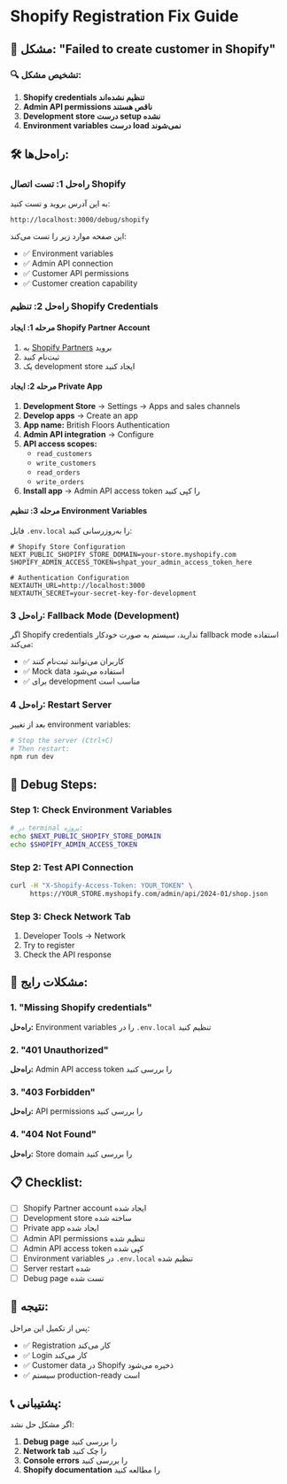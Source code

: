 # Shopify Registration Fix Guide

## 🚨 **مشکل: "Failed to create customer in Shopify"**

### 🔍 **تشخیص مشکل:**

1. **Shopify credentials تنظیم نشده‌اند**
2. **Admin API permissions ناقص هستند**
3. **Development store درست setup نشده**
4. **Environment variables درست load نمی‌شوند**

## 🛠️ **راه‌حل‌ها:**

### **راه‌حل 1: تست اتصال Shopify**

به این آدرس بروید و تست کنید:

```
http://localhost:3000/debug/shopify
```

این صفحه موارد زیر را تست می‌کند:

- ✅ Environment variables
- ✅ Admin API connection
- ✅ Customer API permissions
- ✅ Customer creation capability

### **راه‌حل 2: تنظیم Shopify Credentials**

#### **مرحله 1: ایجاد Shopify Partner Account**

1. به [Shopify Partners](https://partners.shopify.com) بروید
2. ثبت‌نام کنید
3. یک development store ایجاد کنید

#### **مرحله 2: ایجاد Private App**

1. **Development Store** → Settings → Apps and sales channels
2. **Develop apps** → Create an app
3. **App name:** British Floors Authentication
4. **Admin API integration** → Configure
5. **API access scopes:**
   - `read_customers`
   - `write_customers`
   - `read_orders`
   - `write_orders`
6. **Install app** → Admin API access token را کپی کنید

#### **مرحله 3: تنظیم Environment Variables**

فایل `.env.local` را به‌روزرسانی کنید:

```env
# Shopify Store Configuration
NEXT_PUBLIC_SHOPIFY_STORE_DOMAIN=your-store.myshopify.com
SHOPIFY_ADMIN_ACCESS_TOKEN=shpat_your_admin_access_token_here

# Authentication Configuration
NEXTAUTH_URL=http://localhost:3000
NEXTAUTH_SECRET=your-secret-key-for-development
```

### **راه‌حل 3: Fallback Mode (Development)**

اگر Shopify credentials ندارید، سیستم به صورت خودکار fallback mode استفاده می‌کند:

- ✅ کاربران می‌توانند ثبت‌نام کنند
- ✅ Mock data استفاده می‌شود
- ✅ برای development مناسب است

### **راه‌حل 4: Restart Server**

بعد از تغییر environment variables:

```bash
# Stop the server (Ctrl+C)
# Then restart:
npm run dev
```

## 🔧 **Debug Steps:**

### **Step 1: Check Environment Variables**

```bash
# در terminal پروژه:
echo $NEXT_PUBLIC_SHOPIFY_STORE_DOMAIN
echo $SHOPIFY_ADMIN_ACCESS_TOKEN
```

### **Step 2: Test API Connection**

```bash
curl -H "X-Shopify-Access-Token: YOUR_TOKEN" \
     https://YOUR_STORE.myshopify.com/admin/api/2024-01/shop.json
```

### **Step 3: Check Network Tab**

1. Developer Tools → Network
2. Try to register
3. Check the API response

## 🐛 **مشکلات رایج:**

### **1. "Missing Shopify credentials"**

**راه‌حل:** Environment variables را در `.env.local` تنظیم کنید

### **2. "401 Unauthorized"**

**راه‌حل:** Admin API access token را بررسی کنید

### **3. "403 Forbidden"**

**راه‌حل:** API permissions را بررسی کنید

### **4. "404 Not Found"**

**راه‌حل:** Store domain را بررسی کنید

## 📋 **Checklist:**

- [ ] Shopify Partner account ایجاد شده
- [ ] Development store ساخته شده
- [ ] Private app ایجاد شده
- [ ] Admin API permissions تنظیم شده
- [ ] Admin API access token کپی شده
- [ ] Environment variables در `.env.local` تنظیم شده
- [ ] Server restart شده
- [ ] Debug page تست شده

## 🎯 **نتیجه:**

پس از تکمیل این مراحل:

- ✅ Registration کار می‌کند
- ✅ Login کار می‌کند
- ✅ Customer data در Shopify ذخیره می‌شود
- ✅ سیستم production-ready است

## 📞 **پشتیبانی:**

اگر مشکل حل نشد:

1. **Debug page** را بررسی کنید
2. **Network tab** را چک کنید
3. **Console errors** را بررسی کنید
4. **Shopify documentation** را مطالعه کنید
